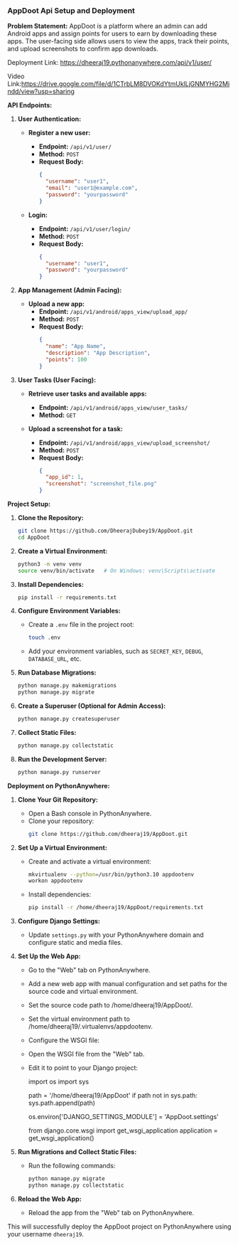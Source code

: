 ### AppDoot Api Setup and Deployment

**Problem Statement:**
AppDoot is a platform where an admin can add Android apps and assign points for users to earn by downloading these apps. The user-facing side allows users to view the apps, track their points, and upload screenshots to confirm app downloads.

Deployment Link:
https://dheeraj19.pythonanywhere.com/api/v1/user/

Video Link:https://drive.google.com/file/d/1CTrbLM8DVOKdYtmUklLjGNMYHG2Mindd/view?usp=sharing

**API Endpoints:**

1. **User Authentication:**
   - **Register a new user:**
     - **Endpoint:** `/api/v1/user/`
     - **Method:** `POST`
     - **Request Body:**
       ```json
       {
         "username": "user1",
         "email": "user1@example.com",
         "password": "yourpassword"
       }
       ```

   - **Login:**
     - **Endpoint:** `/api/v1/user/login/`
     - **Method:** `POST`
     - **Request Body:**
       ```json
       {
         "username": "user1",
         "password": "yourpassword"
       }
       ```

2. **App Management (Admin Facing):**
   - **Upload a new app:**
     - **Endpoint:** `/api/v1/android/apps_view/upload_app/`
     - **Method:** `POST`
     - **Request Body:**
       ```json
       {
         "name": "App Name",
         "description": "App Description",
         "points": 100
       }
       ```

3. **User Tasks (User Facing):**
   - **Retrieve user tasks and available apps:**
     - **Endpoint:** `/api/v1/android/apps_view/user_tasks/`
     - **Method:** `GET`

   - **Upload a screenshot for a task:**
     - **Endpoint:** `/api/v1/android/apps_view/upload_screenshot/`
     - **Method:** `POST`
     - **Request Body:**
       ```json
       {
         "app_id": 1,
         "screenshot": "screenshot_file.png"
       }
       ```

**Project Setup:**

1. **Clone the Repository:**
   ```bash
   git clone https://github.com/DheerajDubey19/AppDoot.git
   cd AppDoot
   ```

2. **Create a Virtual Environment:**
   ```bash
   python3 -m venv venv
   source venv/bin/activate   # On Windows: venv\Scripts\activate
   ```

3. **Install Dependencies:**
   ```bash
   pip install -r requirements.txt
   ```

4. **Configure Environment Variables:**
   - Create a `.env` file in the project root:
     ```bash
     touch .env
     ```
   - Add your environment variables, such as `SECRET_KEY`, `DEBUG`, `DATABASE_URL`, etc.

5. **Run Database Migrations:**
   ```bash
   python manage.py makemigrations
   python manage.py migrate
   ```

6. **Create a Superuser (Optional for Admin Access):**
   ```bash
   python manage.py createsuperuser
   ```

7. **Collect Static Files:**
   ```bash
   python manage.py collectstatic
   ```

8. **Run the Development Server:**
   ```bash
   python manage.py runserver
   ```

**Deployment on PythonAnywhere:**

1. **Clone Your Git Repository:**
   - Open a Bash console in PythonAnywhere.
   - Clone your repository:
     ```bash
     git clone https://github.com/dheeraj19/AppDoot.git
     ```

2. **Set Up a Virtual Environment:**
   - Create and activate a virtual environment:
     ```bash
     mkvirtualenv --python=/usr/bin/python3.10 appdootenv
     workon appdootenv
     ```
   - Install dependencies:
     ```bash
     pip install -r /home/dheeraj19/AppDoot/requirements.txt
     ```

3. **Configure Django Settings:**
   - Update `settings.py` with your PythonAnywhere domain and configure static and media files.

4. **Set Up the Web App:**
   - Go to the "Web" tab on PythonAnywhere.
   - Add a new web app with manual configuration and set paths for the source code and virtual environment.
   - Set the source code path to /home/dheeraj19/AppDoot/.
   - Set the virtual environment path to /home/dheeraj19/.virtualenvs/appdootenv.
   - Configure the WSGI file:
    - Open the WSGI file from the "Web" tab.
    - Edit it to point to your Django project:
       
       import os
       import sys

       path = '/home/dheeraj19/AppDoot'
       if path not in sys.path:
           sys.path.append(path)

       os.environ['DJANGO_SETTINGS_MODULE'] = 'AppDoot.settings'

       from django.core.wsgi import get_wsgi_application
       application = get_wsgi_application()
   

5. **Run Migrations and Collect Static Files:**
   - Run the following commands:
     ```bash
     python manage.py migrate
     python manage.py collectstatic
     ```

6. **Reload the Web App:**
   - Reload the app from the "Web" tab on PythonAnywhere.

This will successfully deploy the AppDoot project on PythonAnywhere using your username `dheeraj19`.

